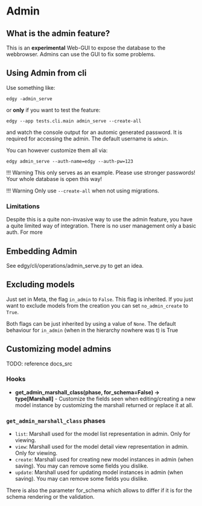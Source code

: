 # Admin

## What is the admin feature?

This is an **experimental** Web-GUI to expose the database to the webbrowser.
Admins can use the GUI to fix some problems.

## Using Admin from cli

Use something like:

`edgy -admin_serve`

or **only** if you want to test the feature:

`edgy --app tests.cli.main admin_serve --create-all`

and watch the console output for an automic generated password. It is required for
accessing the admin. The default username is `admin`.

You can however customize them all via:

`edgy admin_serve --auth-name=edgy --auth-pw=123`

!!! Warning
    This only serves as an example. Please use stronger passwords! Your whole database is open this way!

!!! Warning
    Only use `--create-all` when not using migrations.

### Limitations

Despite this is a quite non-invasive way to use the admin feature, you have a quite limited
way of integration. There is no user management only a basic auth.
For more

## Embedding Admin

See edgy/cli/operations/admin_serve.py to get an idea.


## Excluding models

Just set in Meta, the flag `in_admin` to `False`. This flag is inherited.
If you just want to exclude models from the creation you can set `no_admin_create` to `True`.

Both flags can be just inherited by using a value of `None`. The default behaviour for `in_admin` (when in the hierarchy nowhere was t)
is True


## Customizing model admins

TODO: reference docs_src

### Hooks

- **get_admin_marshall_class(phase, for_schema=False) -> type[Marshall]** - Customize the fields seen when editing/creating a new model instance by customizing the marshall returned or replace it at all.

### `get_admin_marshall_class` phases

- `list`: Marshall used for the model list representation in admin. Only for viewing.
- `view`: Marshall used for the model detail view representation in admin. Only for viewing.
- `create`: Marshall used for creating new model instances in admin (when saving). You may can remove some fields you dislike.
- `update`: Marshall used for updating model instances in admin (when saving). You may can remove some fields you dislike.

There is also the parameter for_schema which allows to differ if it is for the schema rendering or the validation.
